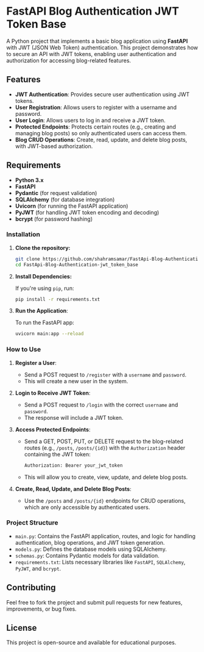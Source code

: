 # FastAPI Blog Authentication JWT Token Base

A Python project that implements a basic blog application using **FastAPI** with JWT (JSON Web Token) authentication. This project demonstrates how to secure an API with JWT tokens, enabling user authentication and authorization for accessing blog-related features.

## Features

- **JWT Authentication**: Provides secure user authentication using JWT tokens.
- **User Registration**: Allows users to register with a username and password.
- **User Login**: Allows users to log in and receive a JWT token.
- **Protected Endpoints**: Protects certain routes (e.g., creating and managing blog posts) so only authenticated users can access them.
- **Blog CRUD Operations**: Create, read, update, and delete blog posts, with JWT-based authorization.

## Requirements

- **Python 3.x**
- **FastAPI**
- **Pydantic** (for request validation)
- **SQLAlchemy** (for database integration)
- **Uvicorn** (for running the FastAPI application)
- **PyJWT** (for handling JWT token encoding and decoding)
- **bcrypt** (for password hashing)

### Installation

1. **Clone the repository:**

    ```bash
    git clone https://github.com/shahramsamar/FastApi-Blog-Authentication-jwt_token_base.git
    cd FastApi-Blog-Authentication-jwt_token_base
    ```

2. **Install Dependencies:**

    If you're using `pip`, run:

    ```bash
    pip install -r requirements.txt
    ```

3. **Run the Application**:

    To run the FastAPI app:

    ```bash
    uvicorn main:app --reload
    ```

### How to Use

1. **Register a User**: 
   - Send a POST request to `/register` with a `username` and `password`.
   - This will create a new user in the system.

2. **Login to Receive JWT Token**:
   - Send a POST request to `/login` with the correct `username` and `password`.
   - The response will include a JWT token.

3. **Access Protected Endpoints**:
   - Send a GET, POST, PUT, or DELETE request to the blog-related routes (e.g., `/posts`, `/posts/{id}`) with the `Authorization` header containing the JWT token:
     ```bash
     Authorization: Bearer your_jwt_token
     ```
   - This will allow you to create, view, update, and delete blog posts.

4. **Create, Read, Update, and Delete Blog Posts**:
   - Use the `/posts` and `/posts/{id}` endpoints for CRUD operations, which are only accessible by authenticated users.

### Project Structure

- `main.py`: Contains the FastAPI application, routes, and logic for handling authentication, blog operations, and JWT token generation.
- `models.py`: Defines the database models using SQLAlchemy.
- `schemas.py`: Contains Pydantic models for data validation.
- `requirements.txt`: Lists necessary libraries like `FastAPI`, `SQLAlchemy`, `PyJWT`, and `bcrypt`.

## Contributing

Feel free to fork the project and submit pull requests for new features, improvements, or bug fixes.

## License

This project is open-source and available for educational purposes.
